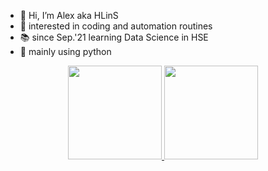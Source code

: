 <!---
AlexHLinS/AlexHLinS is a ✨ special ✨ repository because its `README.md` (this file) appears on your GitHub profile.
You can click the Preview link to take a look at your changes.
--->

- 👋 Hi, I’m Alex aka HLinS
- 👀 interested in coding and automation routines
- 📚 since Sep.'21 learning Data Science in HSE
- 🌱 mainly using python

<p align='center'>
<a href='https://github-readme-stats.vercel.app/api?username=alexhlins&show_icons=true&count_private=true'>
<img height=150  src='https://github-readme-stats.vercel.app/api?username=alexhlins&show_icons=true&count_private=true'>
</a>
<a href='https://github-readme-stats.vercel.app/api/top-langs/?username=alexhlins&show_icons=true&count_private=true'>
<img height=150 src='https://github-readme-stats.vercel.app/api/top-langs/?username=alexhlins&show_icons=true&count_private=true'>
</a>
</p>
